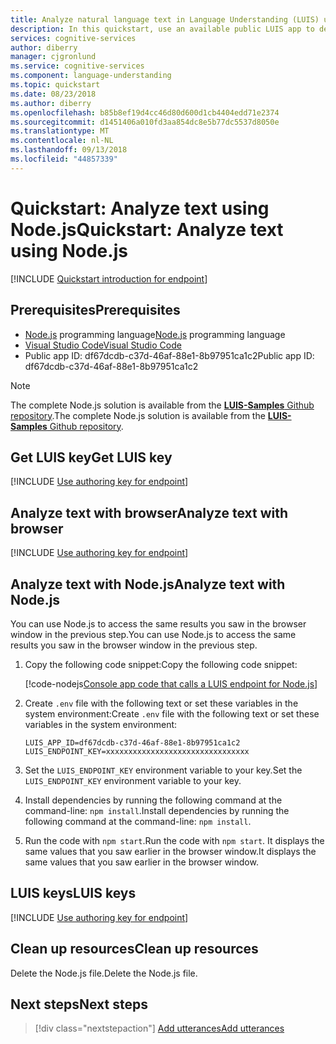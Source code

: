 ```yaml
---
title: Analyze natural language text in Language Understanding (LUIS) using Node.js - Cognitive Services - Azure Cognitive Services | Microsoft Docs
description: In this quickstart, use an available public LUIS app to determine a user's intention from conversational text. Using Node.js, send the user's intention as text to the public app's HTTP prediction endpoint. At the endpoint, LUIS applies the public app's model to analyze the natural language text for meaning, determining overall intent and extracting data relevant to the app's subject domain.
services: cognitive-services
author: diberry
manager: cjgronlund
ms.service: cognitive-services
ms.component: language-understanding
ms.topic: quickstart
ms.date: 08/23/2018
ms.author: diberry
ms.openlocfilehash: b85b8ef19d4cc46d80d600d1cb4404edd71e2374
ms.sourcegitcommit: d1451406a010fd3aa854dc8e5b77dc5537d8050e
ms.translationtype: MT
ms.contentlocale: nl-NL
ms.lasthandoff: 09/13/2018
ms.locfileid: "44857339"
---
```

# <a name="quickstart-analyze-text-using-nodejs"></a><span data-ttu-id="88dec-105">Quickstart: Analyze text using Node.js</span><span class="sxs-lookup"><span data-stu-id="88dec-105">Quickstart: Analyze text using Node.js</span></span>

[!INCLUDE [Quickstart introduction for endpoint](../../../includes/cognitive-services-luis-qs-endpoint-intro-para.md)]

<a name="create-luis-subscription-key"></a>

## <a name="prerequisites"></a><span data-ttu-id="88dec-106">Prerequisites</span><span class="sxs-lookup"><span data-stu-id="88dec-106">Prerequisites</span></span>

* <span data-ttu-id="88dec-107">[Node.js](https://nodejs.org/) programming language</span><span class="sxs-lookup"><span data-stu-id="88dec-107">[Node.js](https://nodejs.org/) programming language</span></span> 
* [<span data-ttu-id="88dec-108">Visual Studio Code</span><span class="sxs-lookup"><span data-stu-id="88dec-108">Visual Studio Code</span></span>](https://code.visualstudio.com/)
* <span data-ttu-id="88dec-109">Public app ID: df67dcdb-c37d-46af-88e1-8b97951ca1c2</span><span class="sxs-lookup"><span data-stu-id="88dec-109">Public app ID: df67dcdb-c37d-46af-88e1-8b97951ca1c2</span></span>


> [!NOTE] 
> <span data-ttu-id="88dec-110">The complete Node.js solution is available from the [**LUIS-Samples** Github repository](https://github.com/Microsoft/LUIS-Samples/blob/master/documentation-samples/quickstarts/analyze-text/node).</span><span class="sxs-lookup"><span data-stu-id="88dec-110">The complete Node.js solution is available from the [**LUIS-Samples** Github repository](https://github.com/Microsoft/LUIS-Samples/blob/master/documentation-samples/quickstarts/analyze-text/node).</span></span>

## <a name="get-luis-key"></a><span data-ttu-id="88dec-111">Get LUIS key</span><span class="sxs-lookup"><span data-stu-id="88dec-111">Get LUIS key</span></span>

[!INCLUDE [Use authoring key for endpoint](../../../includes/cognitive-services-luis-qs-endpoint-get-key-para.md)]

## <a name="analyze-text-with-browser"></a><span data-ttu-id="88dec-112">Analyze text with browser</span><span class="sxs-lookup"><span data-stu-id="88dec-112">Analyze text with browser</span></span>

[!INCLUDE [Use authoring key for endpoint](../../../includes/cognitive-services-luis-qs-endpoint-browser-para.md)]

## <a name="analyze-text-with-nodejs"></a><span data-ttu-id="88dec-113">Analyze text with Node.js</span><span class="sxs-lookup"><span data-stu-id="88dec-113">Analyze text with Node.js</span></span>

<span data-ttu-id="88dec-114">You can use Node.js to access the same results you saw in the browser window in the previous step.</span><span class="sxs-lookup"><span data-stu-id="88dec-114">You can use Node.js to access the same results you saw in the browser window in the previous step.</span></span>

1. <span data-ttu-id="88dec-115">Copy the following code snippet:</span><span class="sxs-lookup"><span data-stu-id="88dec-115">Copy the following code snippet:</span></span>

   [!code-nodejs[Console app code that calls a LUIS endpoint for Node.js](~/samples-luis/documentation-samples/quickstarts/analyze-text/node/call-endpoint.js)]

2. <span data-ttu-id="88dec-116">Create `.env` file with the following text or set these variables in the system environment:</span><span class="sxs-lookup"><span data-stu-id="88dec-116">Create `.env` file with the following text or set these variables in the system environment:</span></span>

    ```CMD
    LUIS_APP_ID=df67dcdb-c37d-46af-88e1-8b97951ca1c2
    LUIS_ENDPOINT_KEY=xxxxxxxxxxxxxxxxxxxxxxxxxxxxxxxx
    ```

3. <span data-ttu-id="88dec-117">Set the `LUIS_ENDPOINT_KEY` environment variable to your key.</span><span class="sxs-lookup"><span data-stu-id="88dec-117">Set the `LUIS_ENDPOINT_KEY` environment variable to your key.</span></span>

4. <span data-ttu-id="88dec-118">Install dependencies by running the following command at the command-line: `npm install`.</span><span class="sxs-lookup"><span data-stu-id="88dec-118">Install dependencies by running the following command at the command-line: `npm install`.</span></span>

5. <span data-ttu-id="88dec-119">Run the code with `npm start`.</span><span class="sxs-lookup"><span data-stu-id="88dec-119">Run the code with `npm start`.</span></span> <span data-ttu-id="88dec-120">It displays the same values that you saw earlier in the browser window.</span><span class="sxs-lookup"><span data-stu-id="88dec-120">It displays the same values that you saw earlier in the browser window.</span></span>

## <a name="luis-keys"></a><span data-ttu-id="88dec-121">LUIS keys</span><span class="sxs-lookup"><span data-stu-id="88dec-121">LUIS keys</span></span>

[!INCLUDE [Use authoring key for endpoint](../../../includes/cognitive-services-luis-qs-endpoint-key-usage-para.md)]

## <a name="clean-up-resources"></a><span data-ttu-id="88dec-122">Clean up resources</span><span class="sxs-lookup"><span data-stu-id="88dec-122">Clean up resources</span></span>

<span data-ttu-id="88dec-123">Delete the Node.js file.</span><span class="sxs-lookup"><span data-stu-id="88dec-123">Delete the Node.js file.</span></span>

## <a name="next-steps"></a><span data-ttu-id="88dec-124">Next steps</span><span class="sxs-lookup"><span data-stu-id="88dec-124">Next steps</span></span>
> [!div class="nextstepaction"]
> [<span data-ttu-id="88dec-125">Add utterances</span><span class="sxs-lookup"><span data-stu-id="88dec-125">Add utterances</span></span>](luis-get-started-node-add-utterance.md)